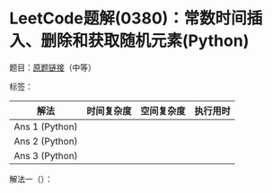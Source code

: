 # LeetCode题解(0380)：常数时间插入、删除和获取随机元素(Python)

题目：[原题链接](https://leetcode-cn.com/problems/insert-delete-getrandom-o1/)（中等）

标签：

| 解法           | 时间复杂度 | 空间复杂度 | 执行用时 |
| -------------- | ---------- | ---------- | -------- |
| Ans 1 (Python) |            |            |          |
| Ans 2 (Python) |            |            |          |
| Ans 3 (Python) |            |            |          |

解法一（）：

